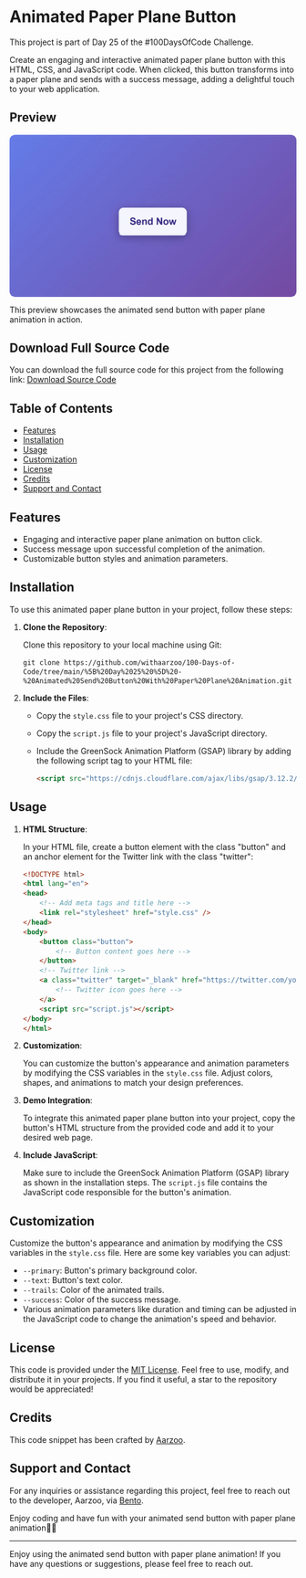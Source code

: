 # Animated Paper Plane Button

This project is part of Day 25 of the #100DaysOfCode Challenge.

Create an engaging and interactive animated paper plane button with this HTML, CSS, and JavaScript code. When clicked, this button transforms into a paper plane and sends with a success message, adding a delightful touch to your web application.

## Preview

<div style="display: flex; align-items: center; justify-content: center; width: 100%; border-radius: 0.6rem;">
    <img src="preview.gif" alt="preview GIF" width="100%" height="100%" style="overflow: none; border-radius: inherit;"/>
</div>

This preview showcases the animated send button with paper plane animation in action.

## Download Full Source Code

You can download the full source code for this project from the following link: [Download Source Code](https://t.me/CodeWithAarzoo)

## Table of Contents

- [Features](#features)
- [Installation](#installation)
- [Usage](#usage)
- [Customization](#customization)
- [License](#license)
- [Credits](#credits)
- [Support and Contact](#support-and-contact)

## Features

- Engaging and interactive paper plane animation on button click.
- Success message upon successful completion of the animation.
- Customizable button styles and animation parameters.

## Installation

To use this animated paper plane button in your project, follow these steps:

1. **Clone the Repository**:

   Clone this repository to your local machine using Git:

   ```shell
   git clone https://github.com/withaarzoo/100-Days-of-Code/tree/main/%5B%20Day%2025%20%5D%20-%20Animated%20Send%20Button%20With%20Paper%20Plane%20Animation.git
   ```

2. **Include the Files**:

   - Copy the `style.css` file to your project's CSS directory.
   - Copy the `script.js` file to your project's JavaScript directory.
   - Include the GreenSock Animation Platform (GSAP) library by adding the following script tag to your HTML file:

     ```html
     <script src="https://cdnjs.cloudflare.com/ajax/libs/gsap/3.12.2/gsap.min.js" integrity="sha512-16esztaSRplJROstbIIdwX3N97V1+pZvV33ABoG1H2OyTttBxEGkTsoIVsiP1iaTtM8b3+hu2kB6pQ4Clr5yug==" crossorigin="anonymous" referrerpolicy="no-referrer"></script>
     ```

## Usage

1. **HTML Structure**:

   In your HTML file, create a button element with the class "button" and an anchor element for the Twitter link with the class "twitter":

   ```html
   <!DOCTYPE html>
   <html lang="en">
   <head>
       <!-- Add meta tags and title here -->
       <link rel="stylesheet" href="style.css" />
   </head>
   <body>
       <button class="button">
           <!-- Button content goes here -->
       </button>
       <!-- Twitter link -->
       <a class="twitter" target="_blank" href="https://twitter.com/your-twitter-handle">
           <!-- Twitter icon goes here -->
       </a>
       <script src="script.js"></script>
   </body>
   </html>
   ```

2. **Customization**:

   You can customize the button's appearance and animation parameters by modifying the CSS variables in the `style.css` file. Adjust colors, shapes, and animations to match your design preferences.

3. **Demo Integration**:

   To integrate this animated paper plane button into your project, copy the button's HTML structure from the provided code and add it to your desired web page.

4. **Include JavaScript**:

   Make sure to include the GreenSock Animation Platform (GSAP) library as shown in the installation steps. The `script.js` file contains the JavaScript code responsible for the button's animation.

## Customization

Customize the button's appearance and animation by modifying the CSS variables in the `style.css` file. Here are some key variables you can adjust:

- `--primary`: Button's primary background color.
- `--text`: Button's text color.
- `--trails`: Color of the animated trails.
- `--success`: Color of the success message.
- Various animation parameters like duration and timing can be adjusted in the JavaScript code to change the animation's speed and behavior.

## License

This code is provided under the [MIT License](LICENSE). Feel free to use, modify, and distribute it in your projects. If you find it useful, a star to the repository would be appreciated!

## Credits

This code snippet has been crafted by [Aarzoo](https://twitter.com/withaarzoo).

## Support and Contact

For any inquiries or assistance regarding this project, feel free to reach out to the developer, Aarzoo, via [Bento](https://bento.me/withaarzoo).

Enjoy coding and have fun with your animated send button with paper plane animation🚀✨

---

Enjoy using the animated send button with paper plane animation! If you have any questions or suggestions, please feel free to reach out.
